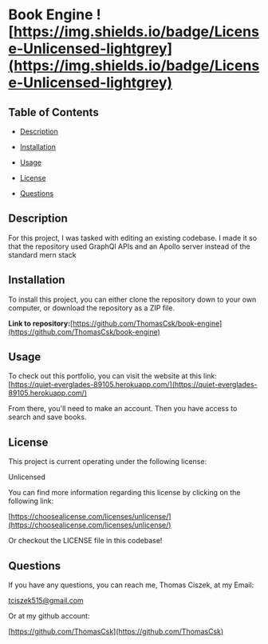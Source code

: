 # Book Engine ![https://img.shields.io/badge/License-Unlicensed-lightgrey](https://img.shields.io/badge/License-Unlicensed-lightgrey) 
  
## Table of Contents

- [Description](#description)

- [Installation](#installation)
  
- [Usage](#usage)
  
- [License](#license)

- [Questions](#questions)

## Description

For this project, I was tasked with editing an existing codebase. I made it so that the repository used GraphQl APIs and an Apollo server instead of the standard mern stack

## Installation
  
To install this project, you can either clone the repository down to your own computer, or download the repository as a ZIP file. 


**Link to repository:**[https://github.com/ThomasCsk/book-engine](https://github.com/ThomasCsk/book-engine)


## Usage
  
To check out this portfolio, you can visit the website at this link: [https://quiet-everglades-89105.herokuapp.com/](https://quiet-everglades-89105.herokuapp.com/)

From there, you'll need to make an account. Then you have access to search and save books.

## License

This project is current operating under the following license:

Unlicensed

You can find more information regarding this license by clicking on the following link:


[https://choosealicense.com/licenses/unlicense/](https://choosealicense.com/licenses/unlicense/)


Or checkout the LICENSE file in this codebase!

## Questions

If you have any questions, you can reach me, Thomas Ciszek, at my Email:

[tciszek515@gmail.com](#tciszek515@gmail.com)

Or at my github account:

[https://github.com/ThomasCsk](https://github.com/ThomasCsk)
